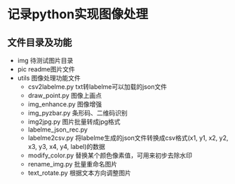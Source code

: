 # 记录python实现图像处理

## 文件目录及功能

- img 待测试图片目录
- pic readme图片文件
- utils 图像处理功能文件
  - csv2labelme.py txt转labelme可以加载的json文件
  - draw_point.py 图像上画点
  - img_enhance.py 图像增强
  - img_pyzbar.py 条形码、二维码识别
  - img2jpg.py 图片批量转成jpg格式
  - labelme_json_rec.py
  - labelme2csv.py 将labelme生成的json文件转换成csv格式(x1, y1, x2, y2, x3, y3, x4, y4, label)的数据
  - modify_color.py 替换某个颜色像素值，可用来初步去除水印
  - rename_img.py 批量重命名图片
  - text_rotate.py 根据文本方向调整图片
